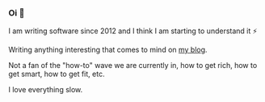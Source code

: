### Oi 👋

I am writing software since 2012 and I think I am starting to understand it ⚡

Writing anything interesting that comes to mind on [my blog](https://gerep.github.io/).

Not a fan of the "how-to" wave we are currently in, how to get rich, how to get smart, how to get fit, etc.

I love everything slow.
